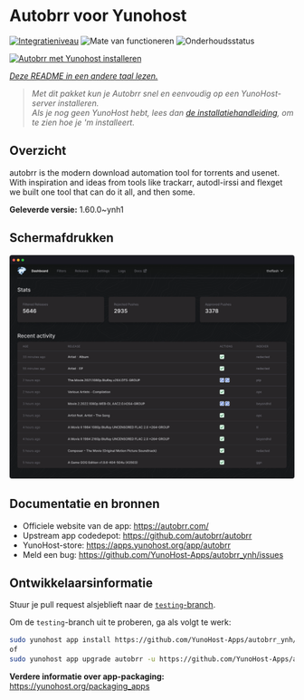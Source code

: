 <!--
NB: Deze README is automatisch gegenereerd door <https://github.com/YunoHost/apps/tree/master/tools/readme_generator>
Hij mag NIET handmatig aangepast worden.
-->

# Autobrr voor Yunohost

[![Integratieniveau](https://apps.yunohost.org/badge/integration/autobrr)](https://ci-apps.yunohost.org/ci/apps/autobrr/)
![Mate van functioneren](https://apps.yunohost.org/badge/state/autobrr)
![Onderhoudsstatus](https://apps.yunohost.org/badge/maintained/autobrr)

[![Autobrr met Yunohost installeren](https://install-app.yunohost.org/install-with-yunohost.svg)](https://install-app.yunohost.org/?app=autobrr)

*[Deze README in een andere taal lezen.](./ALL_README.md)*

> *Met dit pakket kun je Autobrr snel en eenvoudig op een YunoHost-server installeren.*  
> *Als je nog geen YunoHost hebt, lees dan [de installatiehandleiding](https://yunohost.org/install), om te zien hoe je 'm installeert.*

## Overzicht

autobrr is the modern download automation tool for torrents and usenet. With inspiration and ideas from tools like trackarr, autodl-irssi and flexget we built one tool that can do it all, and then some.

**Geleverde versie:** 1.60.0~ynh1

## Schermafdrukken

![Schermafdrukken van Autobrr](./doc/screenshots/autobrr-front.png)

## Documentatie en bronnen

- Officiele website van de app: <https://autobrr.com/>
- Upstream app codedepot: <https://github.com/autobrr/autobrr>
- YunoHost-store: <https://apps.yunohost.org/app/autobrr>
- Meld een bug: <https://github.com/YunoHost-Apps/autobrr_ynh/issues>

## Ontwikkelaarsinformatie

Stuur je pull request alsjeblieft naar de [`testing`-branch](https://github.com/YunoHost-Apps/autobrr_ynh/tree/testing).

Om de `testing`-branch uit te proberen, ga als volgt te werk:

```bash
sudo yunohost app install https://github.com/YunoHost-Apps/autobrr_ynh/tree/testing --debug
of
sudo yunohost app upgrade autobrr -u https://github.com/YunoHost-Apps/autobrr_ynh/tree/testing --debug
```

**Verdere informatie over app-packaging:** <https://yunohost.org/packaging_apps>
